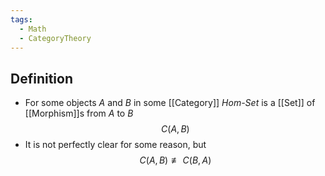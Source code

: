 ```yaml
---
tags:
  - Math
  - CategoryTheory
---
```

## Definition
- For some objects $A$ and $B$ in some [[Category]] *Hom-Set* is a [[Set]] of [[Morphism]]s from $A$ to $B$ $$C(A,B)$$
- It is not perfectly clear for some reason, but $$C(A,B)\not\equiv C(B,A)$$